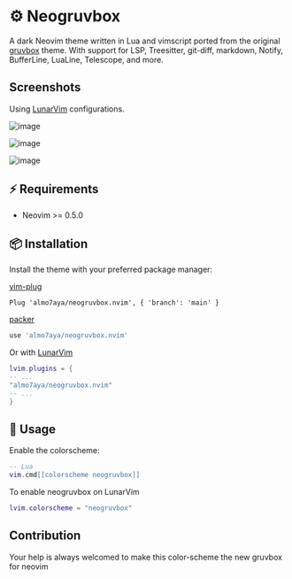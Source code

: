 # ⚙️  Neogruvbox

A dark Neovim theme written in Lua and vimscript ported from the original [gruvbox](https://github.com/morhetz/gruvbox) theme. With support for LSP, Treesitter, git-diff, markdown, Notify, BufferLine, LuaLine, Telescope, and more.

## Screenshots

Using [LunarVim](https://github.com/LunarVim/LunarVim) configurations.

![image](https://user-images.githubusercontent.com/17254073/189288991-933da896-1fce-47a5-8815-55b0dabfaa1f.png)

![image](https://user-images.githubusercontent.com/17254073/189288317-a50bfe33-26af-49b5-8099-a4678e4310f8.png)

![image](https://user-images.githubusercontent.com/17254073/189288740-169e29be-642e-496d-abd6-3c1a166469ce.png)

## ⚡️ Requirements

- Neovim >= 0.5.0

## 📦 Installation

Install the theme with your preferred package manager:

[vim-plug](https://github.com/junegunn/vim-plug)

```vim
Plug 'almo7aya/neogruvbox.nvim', { 'branch': 'main' }
```

[packer](https://github.com/wbthomason/packer.nvim)

```lua
use 'almo7aya/neogruvbox.nvim'
```

Or with [LunarVim](https://github.com/LunarVim/LunarVim)

```lua
lvim.plugins = {
-- ...
"almo7aya/neogruvbox.nvim"
-- ...
}
```

## 🚀 Usage

Enable the colorscheme:

```lua
-- Lua
vim.cmd[[colorscheme neogruvbox]]
```

To enable neogruvbox on LunarVim

```lua
lvim.colorscheme = "neogruvbox"
```

## Contribution

Your help is always welcomed to make this color-scheme the new gruvbox for neovim
